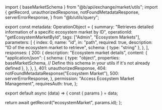 import { baseMarketSchema } from "@b/api/exchange/market/utils";
import {
  getRecord,
  unauthorizedResponse,
  notFoundMetadataResponse,
  serverErrorResponse,
} from "@b/utils/query";

export const metadata: OperationObject = {
  summary:
    "Retrieves detailed information of a specific ecosystem market by ID",
  operationId: "getEcosystemMarketById",
  tags: ["Admin", "Ecosystem Markets"],
  parameters: [
    {
      index: 0,
      name: "id",
      in: "path",
      required: true,
      description: "ID of the ecosystem market to retrieve",
      schema: { type: "string" },
    },
  ],
  responses: {
    200: {
      description: "Ecosystem market details",
      content: {
        "application/json": {
          schema: {
            type: "object",
            properties: baseMarketSchema, // Define this schema in your utils if it's not already defined
          },
        },
      },
    },
    401: unauthorizedResponse,
    404: notFoundMetadataResponse("Ecosystem Market"),
    500: serverErrorResponse,
  },
  permission: "Access Ecosystem Market Management",
  requiresAuth: true,
};

export default async (data) => {
  const { params } = data;

  return await getRecord("ecosystemMarket", params.id);
};
